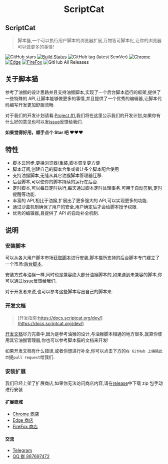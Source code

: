 <h1 align="center">
ScriptCat
</h1>

## ScriptCat

> 脚本猫,一个可以执行用户脚本的浏览器扩展,万物皆可脚本化,让你的浏览器可以做更多的事情!

![GitHub stars](https://img.shields.io/github/stars/scriptscat/scriptcat.svg)
[![Build Status](https://github.com/scriptscat/scriptcat/workflows/build/badge.svg?branch=master)](https://github.com/scriptscat/scriptcat)
![GitHub tag (latest SemVer)](https://img.shields.io/github/tag/scriptscat/scriptcat.svg?label=version)
[![Chrome](https://img.shields.io/badge/chrome-sucess-brightgreen?logo=google%20chrome)](https://chrome.google.com/webstore/detail/scriptcat/ndcooeababalnlpkfedmmbbbgkljhpjf)
[![Edge](https://img.shields.io/badge/edge-sucess-brightgreen?logo=microsoft%20edge)](https://microsoftedge.microsoft.com/addons/detail/scriptcat/liilgpjgabokdklappibcjfablkpcekh)
[![FireFox](https://img.shields.io/badge/firefox-sucess-brightgreen?logo=firefox)](https://addons.mozilla.org/zh-CN/firefox/addon/scriptcat/)
![GitHub All Releases](https://img.shields.io/github/downloads/scriptscat/scriptcat/total)

## 关于脚本猫

参考了油猴的设计思路并且支持油猴脚本,实现了一个后台脚本运行的框架,提供了一些特殊的 API,让脚本能够做更多的事情,并且提供了一个优秀的编辑器,让脚本代码编写开发更加舒服流畅.

对于我们的开发计划请看:[Project #1](https://github.com/scriptscat/scriptcat/projects/1),我们将在这里公示我们的开发计划,如果你有什么好的意见也可以发[issue](https://github.com/scriptscat/scriptcat/issues)反馈给我们.

**如果觉得好用，顺手点个 Star 吧 ❤❤❤**

## 特性

- 脚本云同步,更换浏览器/重装,脚本恢复更方便
- 脚本订阅,创建自己的脚本合集或者让多个脚本配合使用
- 支持油猴脚本,无缝从其它油猴脚本管理器迁移.
- 后台脚本,可以使你的脚本持续的运行在后台.
- 定时脚本,可以每日定时执行,每天通过脚本定时处理事务.可用于自动签到,定时提醒等功能.
- 丰富的 API,相比于油猴,扩展出了更多强大的 API,可以实现更多的功能.
- 通过沙盒机制确保了用户的安全,用户确定后才会给脚本授予权限.
- 优秀的编辑器,且提供了 API 的自动补全机制.

## 说明

### 安装脚本

可以从各大用户脚本市场[获取脚本](https://docs.scriptcat.org/use/#%E8%8E%B7%E5%8F%96%E8%84%9A%E6%9C%AC)进行安装,脚本猫所支持的后台脚本专门建立了一个市场:[后台脚本](https://bbs.tampermonkey.net.cn/forum-68-1.html).

安装方式与油猴一样,同时也是兼容绝大部分油猴脚本的,如果遇到未兼容的脚本,你可以通过[issue](https://github.com/scriptscat/scriptcat/issues)反馈给我们.

对于开发者来说,也可以参考这些脚本写出自己的脚本来.

### 开发文档

> [开发指南:https://docs.scriptcat.org/dev/](https://docs.scriptcat.org/dev/)

[开发文档](https://docs.scriptcat.org/dev/)尽力完善中,因为是参考油猴的设计,与油猴脚本相通的地方很多,就算你使用其它油猴管理器,你也可以参考脚本猫的文档来开发\!

如果开发文档有什么错误,或者你想进行补全,你可以点击下方的`在 GitHub 上编辑此页`提`pull request`给我们.

### 安装扩展

我们已经上架了扩展商店,如果你无法访问商店内容,请在[release](https://github.com/scriptscat/scriptcat/releases)中下载 zip 包手动进行安装

#### 扩展商城

- [Chrome 商店](https://chrome.google.com/webstore/detail/scriptcat/ndcooeababalnlpkfedmmbbbgkljhpjf)
- [Edge 商店](https://microsoftedge.microsoft.com/addons/detail/scriptcat/liilgpjgabokdklappibcjfablkpcekh)
- [FireFox 商店](https://addons.mozilla.org/zh-CN/firefox/addon/scriptcat/)

#### 交流

- [Telegram](https://t.me/scriptscat)
- [QQ 群 887697472](https://jq.qq.com/?_wv=1027&k=3qXMfJ92)
